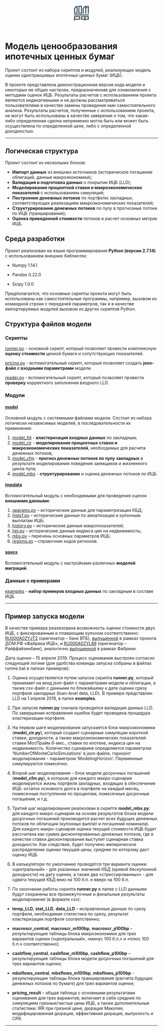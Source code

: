 
<div align="center">
 <img width=12%, height=12%, src="https://github.com/domrf/mbs_pricing/blob/master/logo.JPG"><br><br>
</div>

# Модель ценообразования ипотечных ценных бумаг

Проект состоит из набора скриптов и модулей, реализующих модель оценки однотраншевых ипотечных ценных бумаг (ИЦБ).

В проекте представлена демонстрационная версия кода модели и некоторых ее общих настроек, предназначенная для ознакомления с методами оценок ИЦБ. Результаты расчетов с использованием проекта являются индикативными и не должны рассматриваться пользователями в качестве замены проведения ими самостоятельного анализа. Результаты расчетов, полученные с использованием проекта, не могут быть использованы в качестве заверения о том, что какая-либо определенная сделка непременно могла быть или может быть осуществлена по определенной цене, либо с определенной доходностью.

****

## Логическая структура

Проект состоит из нескольких блоков:

 - **Импорт данных** из внешних источников (историческое погашение облигаций, данные макроэкономики);
 - **Валидация и подготовка данных** о покрытии ИЦБ (LLD);
 - **Моделирование процентной ставки и макроэкономических показателей** с использованием симуляций;
 - **Построение денежных потоков** по портфелю закладных, соответствующих реализациям макроэкономических показателей;
 - **Структурирование денежных потоков** по пулу в прогнозные потоки по ИЦБ (транширование);
 - **Оценка приведенной стоимости** потоков и расчет основных метрик ИЦБ.


## Среда разработки

Проект реализован на языке программирования **Python (версии 2.7.14)** с использованием внешних библиотек:

- Numpy 1.14.1

- Pandas 0.22.0

- Scipy 1.0.0

Предполагается, что основные скрипты проекта могут быть использованы как самостоятельные программы, например, вызовом из командной строки с передачей параметров, так и в качестве импортируемых модулей вызовом из других скриптов Python.

## Структура файлов модели

### Скрипты
[runner.py](https://github.com/domrf/mbs_pricing/blob/master/runner.py) - основной скрипт, который позволяет провести комплексную **оценку стоимости** ценной бумаги и сопутствующих показателей. 

[pricing.py](https://github.com/domrf/mbs_pricing/blob/master/pricing.py) - вспомогательный скрипт, который позволяет создать **json-файл с входными параметрами** модели.

[reader.py](https://github.com/domrf/mbs_pricing/blob/master/reader.py) - вспомогательный скрипт, который позволяет провести **проверку** корректного заполнения входного LLD.

### Модули

#### **[model](https://github.com/domrf/mbs_pricing/tree/master/model)**
Основной модуль с системными файлами модели. Состоит из набора логически независимых моделей, в последовательности их применения:

 1. [model_lld](https://github.com/domrf/mbs_pricing/blob/master/model/model_lld.py) - **кластеризация входных данных** по закладным;
 2. [model_cir](https://github.com/domrf/mbs_pricing/blob/master/model/model_cir.py) - **моделирование процентных ставок и макроэкономических показателей**, необходимых для расчета денежных потоков;
 3. [model_cfm](https://github.com/domrf/mbs_pricing/blob/master/model/model_cfm.py) - **прогноз денежных потоков по пулу закладных** в результате моделирования поведения заемщиков и жизненного цикла пула;
 4. [model_mbs](https://github.com/domrf/mbs_pricing/blob/master/model/model_mbs.py) - **структурирование** и оценка денежных потоков по ИЦБ.


#### **[impdata](https://github.com/domrf/mbs_pricing/tree/master/impdata)**
Вспомогательный модуль с необходимыми для проведения оценок **внешними данными**:

 1. [gparams.py](https://github.com/domrf/mbs_pricing/blob/master/impdata/gparams.py) – исторические данные для параметризации КБД; 
 2. [histcf.py](https://github.com/domrf/mbs_pricing/blob/master/impdata/histcf.py) – исторические данные по амортизации и купонным выплатам ИЦБ;
 3. [history.py](https://github.com/domrf/mbs_pricing/blob/master/impdata/history.py) – исторические данные макропоказателей;
 4. [hpi.py](https://github.com/domrf/mbs_pricing/blob/master/impdata/hpi.py) – исторические данные индекса цен на недвижимость;
 5. [mbs.py](https://github.com/domrf/mbs_pricing/blob/master/impdata/mbs.py) – перечень основных параметров ИЦБ;
 6. [regions.py](https://github.com/domrf/mbs_pricing/blob/master/impdata/regions.py) – справочник кодов регионов.

#### **[specs](https://github.com/domrf/mbs_pricing/tree/master/specs)**
Вспомогательный модуль с настройками различных **моделей миграций**.

### Данные с примерами
[examples](https://github.com/domrf/mbs_pricing/tree/master/examples) - **набор примеров входных данных** по закладным в составе ИЦБ.

****

## Пример запуска модели

В качестве примера реализована возможность оценки стоимости двух ИЦБ, с фиксированным и плавающим купоном соответственно: [RU000A0ZYJT2](https://www.moex.com/ru/issue.aspx?board=TQOD&code=RU000A0ZYJT2) (оригинатор – банк ВТБ), [выпущенной](https://mbsfactory.ahml.ru/tsennaya-bumaga-4-02-00307-r-002p/) в рамках проекта ДОМ.<span>РФ «Фабрика ИЦБ», и [RU000A0ZYL89](https://www.moex.com/ru/issue.aspx?board=TQOD&code=RU000A0ZYL89) (оригинатор – Райффайзенбанк), аналогично [выпущенной](https://mbsfactory.ahml.ru/tsennaya-bumaga-4-03-00307-r-002p/) в рамках Фабрики.

Дата оценки – 15 апреля 2019. Процесс оценивания выстроен согласно следующей логике (для удобства команды запуска собраны в файлах runme.bat в папках примеров):

1. Оценка осуществляется путем запуска скрипта **runner.<span>py**, который принимает на вход _json_-файл с параметрами модели и облигации, а также _csv_-файл с данными по ближайшему к дате оценки срезу портфеля закладных (loan-level data, LLD). В примере представлен LLD на 1 апреля 2019, в папке **examples**.

2. При запуске **runner.<span>py** сначала проводится валидация данных LLD. По завершении исправления ошибок будет проведена процедура кластеризации портфеля.

3. На первом шаге моделирования запускается блок макроэкономики (**model_cir.py**), который создает сценарные симуляции короткой ставки, доходности, а также макроэкономических показателей: ставки МосПрайм 6-мес., ставки по ипотеке, индекса цен на недвижимость. Количество сценариев определяется параметром ‘NumberOfMonteCarloSimulations’ в json-файле, горизонт моделирования - параметром ‘ModelingHorizon’. Переменные симулируются помесячно.

4. Второй шаг моделирования – блок модели досрочных погашений (**model_cfm.py**), в котором для каждого макро-сценария моделируется жизнь портфеля закладных, входящих в обеспечение ИЦБ: остаток основного долга в портфеле на каждый месяц, помесячные поступления по процентам, помесячные досрочные погашения, и т.д.

5. Третий шаг моделирования реализован в скрипте **model_mbs.py**: для каждого макро-сценария на основе результатов блока модели досрочных погашений производится расчет всех будущих денежных потоков по облигации (купонных выплат и погашений номинала). Для каждого макро-сценария оценка текущей стоимости ИЦБ будет рассчитана как сумма дисконтированных денежных потоков, где в качестве ставки дисконтирования выступит сценарная ставка доходности. Как следствие, будет получено эмпирическое распределение оценки текущей цены, среднее по которому даст оценку ИЦБ.

6. В калькуляторе по умолчанию проводятся три варианта оценки: «центральный» - для указанных значений КБД (кривой бескупонной доходности) на дату оценки, а также два «стрессированных» - для сдвига текущей КБД вниз на 100 б.п. и вверх на 100 б.п.

7. По окончании работы скрипта **runner.<span>py** в папке c LLD данными будут сохранены все промежуточные и финальные результаты моделирования (в формате csv):

- **temp_LLD,** **stat_LLD**, **data_LLD** – исправленные данные по срезу портфеля, необходимая статистика по срезу, результат кластеризации портфеля соответственно;

- **macroscr_central**, **macroscr_m100bp**, **macroscr_p100bp** – результирующие таблицы блока макроэкономики для трех вариантов оценки («центральный», «минус 100 б.п.» и «плюс 100 б.п.» соответственно);

- **cashflow_central**, **cashflow_m100bp**, **cashflow_p100bp** – результирующие таблицы блока модели досрочных погашений для трех вариантов оценки;

- **mbsflows_central**, **mbsflows_m100bp**, **mbsflows_p100bp** - результирующие таблицы блока транширования (расчета будущих денежных потоков по бумаге) для трех вариантов оценки;

- **pricing_result** – общая таблица с основными результатами оценивания для трех вариантов; включает в себя средние по симуляциям грязные/чистые цены ИЦБ, а также дополнительные статистики: IRR при грязной цене, дюрация Маколея, модифицированная дюрация, эффективная дюрация, выпуклость и CPR.

****